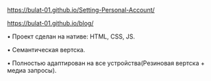 https://bulat-01.github.io/Setting-Personal-Account/

https://bulat-01.github.io/blog/

• Проект сделан на нативе: HTML, CSS, JS.

• Семантическая вертска.

• Полностью адаптирован на все устройства(Резиновая вертска + медиа запросы).
